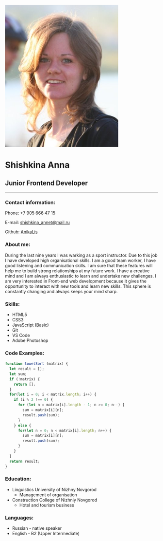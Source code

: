 ![My photo](/photo.jpg)

# **Shishkina Anna**
## Junior Frontend Developer
***********************************************

### **Contact information:**

Phone: +7 905 666 47 15  

E-mail: [shishkina_annet@mail.ru](shishkina_annet@mail.ru)

Github: [AnikaLis](https://github.com/AnikaLis)

### **About me:**

During the last nine years I was warking as a sport instructor. Due to this job I have developed high organisational skills. I am a good team worker, I have good listening and communication skills. I am sure that these features will help me to build strong relationships at my future work. 
I have a creative mind and I am always enthusiastic to learn and undertake new challenges.
I am very interested in Front-end web development because it gives the opportunity to interact with new tools and learn new skills. This sphere is constantly changing and always keeps your mind sharp.

### **Skills:**
* HTML5
* CSS3
* JavaScript (Basic)
* Git
* VS Code
* Adobe Photoshop

### **Code Examples:**
```js
function towelSort (matrix) {
  let result = [];
  let sum;
  if (!matrix) {
    return [];
  }
  for(let i = 0; i < matrix.length; i++) {
    if (i % 2 !== 0) {
      for (let n = matrix[i].length - 1; n >= 0; n--) {
        sum = matrix[i][n];
        result.push(sum);
      }
    } else {
      for(let n = 0; n < matrix[i].length; n++) {
        sum = matrix[i][n];
        result.push(sum);
      }
    }
  } 
  return result;
}
```

### **Education:**
* Linguistics University of Nizhny Novgorod
    + Management of organisation
* Construction College of Nizhniy Novgorod
    + Hotel and tourism business

### **Languages:**
* Russian - native speaker
* English - B2 (Upper Intermediate)
